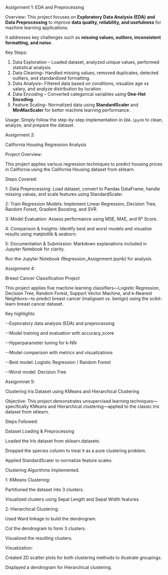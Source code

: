 Assignment 1: 
EDA and Preprocessing

Overview:
This project focuses on **Exploratory Data Analysis (EDA) and Data Preprocessing**
to improve **data quality, reliability, and usefulness** for machine learning applications. 

It addresses key challenges such as **missing values, outliers, inconsistent formatting, and noise**.

Key Steps:

1. Data Exploration – Loaded dataset, analyzed unique values, performed statistical analysis.  
2. Data Cleaning– Handled missing values, removed duplicates, detected outliers, and standardized formatting.  
3. Data Analysis– Filtered data based on conditions, visualize age vs salary, and analyze distribution by location.  
4. Data Encoding – Converted categorical variables using **One-Hot Encoding**.  
5. Feature Scaling– Normalized data using **StandardScaler** and **MinMaxScaler** for better machine learning performance.  

Usage:
Simply follow the step-by-step implementation in `EDA.ipynb` to clean, analyze, and prepare the dataset.






Assignment 2:

California Housing Regression Analysis



Project Overview:

This project applies various regression techniques to predict housing prices in California using the California Housing dataset from sklearn.

Steps Covered:

1: Data Preprocessing: Load dataset, convert to Pandas DataFrame, handle missing values, and scale features using StandardScaler.

2: Train Regression Models: Implement Linear Regression, Decision Tree, Random Forest, Gradient Boosting, and SVR. 

3: Model Evaluation: Assess performance using MSE, MAE, and R² Score. 

4: Comparison & Insights: Identify best and worst models and visualize results using matplotlib & seaborn.

5: Documentation & Submission: Markdown explanations included in Jupyter Notebook for clarity.

Run the Jupyter Notebook (Regression_Assignment.ipynb) for analysis.





Assignment 4:  

Breast Cancer Classification Project



This project applies five machine learning classifiers—Logistic Regression, Decision Tree, Random Forest, Support Vector Machine, and k-Nearest Neighbors—to predict breast cancer (malignant vs. benign) using the scikit-learn breast cancer dataset.

Key highlights:

--Exploratory data analysis (EDA) and preprocessing

--Model training and evaluation with accuracy_score

--Hyperparameter tuning for k-NN

--Model comparison with metrics and visualizations

--Best model: Logistic Regression / Random Forest

--Worst model: Decision Tree




Assignmnet 5:

Clustering Iris Dataset using KMeans and Hierarchical Clustering



Objective:
This project demonstrates unsupervised learning techniques—specifically KMeans and Hierarchical clustering—applied to the classic Iris dataset from sklearn.

Steps Followed:

Dataset Loading & Preprocessing

Loaded the Iris dataset from sklearn.datasets.

Dropped the species column to treat it as a pure clustering problem.

Applied StandardScaler to normalize feature scales.

Clustering Algorithms Implemented.

1: KMeans Clustering:

Partitioned the dataset into 3 clusters.

Visualized clusters using Sepal Length and Sepal Width features.

2: Hierarchical Clustering:

Used Ward linkage to build the dendrogram.

Cut the dendrogram to form 3 clusters.

Visualized the resulting clusters.

Visualization:

Created 2D scatter plots for both clustering methods to illustrate groupings.

Displayed a dendrogram for Hierarchical clustering.
